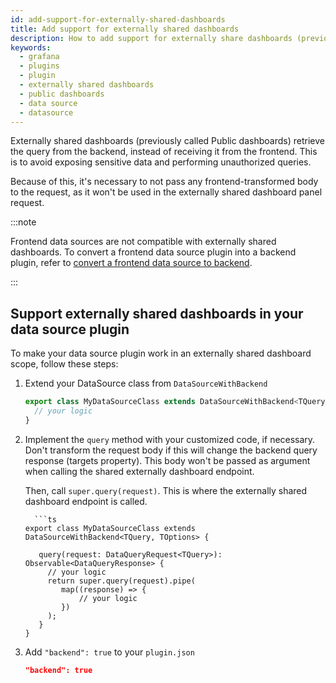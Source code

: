 ```yaml
---
id: add-support-for-externally-shared-dashboards
title: Add support for externally shared dashboards
description: How to add support for externally share dashboards (previously called Public dashboards).
keywords:
  - grafana
  - plugins
  - plugin
  - externally shared dashboards
  - public dashboards
  - data source
  - datasource
---
```


Externally shared dashboards (previously called Public dashboards) retrieve the query from the backend, instead of receiving it from the frontend. This is to avoid exposing sensitive data and performing unauthorized queries.

Because of this, it's necessary to not pass any frontend-transformed body to the request, as it won't be used in the externally shared dashboard panel request.

:::note

Frontend data sources are not compatible with externally shared dashboards.
To convert a frontend data source plugin into a backend plugin, refer to
[convert a frontend data source to backend](./convert-a-frontend-datasource-to-backend).

:::

## Support externally shared dashboards in your data source plugin

To make your data source plugin work in an externally shared dashboard scope, follow these steps:

1.  Extend your DataSource class from `DataSourceWithBackend`

    ```ts
    export class MyDataSourceClass extends DataSourceWithBackend<TQuery, TOptions> {
      // your logic
    }
    ```

2.  Implement the `query` method with your customized code, if necessary. Don't transform the request body if this will change the backend query response (targets property). This body won't be passed as argument when calling the shared externally dashboard endpoint.

    Then, call `super.query(request)`.
    This is where the externally shared dashboard endpoint is called.

          ```ts
        export class MyDataSourceClass extends DataSourceWithBackend<TQuery, TOptions> {

           query(request: DataQueryRequest<TQuery>): Observable<DataQueryResponse> {
             // your logic
             return super.query(request).pipe(
                map((response) => {
                    // your logic
                })
             );
           }
        }

3.  Add `"backend": true` to your `plugin.json`

    ```json title="src/plugin.json"
    "backend": true
    ```
